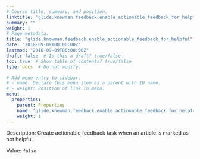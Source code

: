 ```yaml
---
# Course title, summary, and position.
linktitle: "glide.knowman.feedback.enable_actionable_feedback_for_helpful"
summary: ""
weight: 1
# Page metadata.
title: "glide.knowman.feedback.enable_actionable_feedback_for_helpful"
date: "2018-09-09T00:00:00Z"
lastmod: "2018-09-09T00:00:00Z"
draft: false  # Is this a draft? true/false
toc: true  # Show table of contents? true/false
type: docs  # Do not modify.

# Add menu entry to sidebar.
# - name: Declare this menu item as a parent with ID name.
# - weight: Position of link in menu.
menu:
  properties:
    parent: Properties
    name: "glide.knowman.feedback.enable_actionable_feedback_for_helpful"
    weight: 1
---
```


Description: Create actionable feedback task when an article is marked as not helpful.


Value: `false`